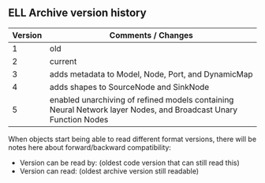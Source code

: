 ## ELL Archive version history

| Version | Comments / Changes|
|---------|-------------------|
|       1 | old               |
|       2 | current           |
|       3 | adds metadata to Model, Node, Port, and DynamicMap |
|       4 | adds shapes to SourceNode and SinkNode |
|       5 | enabled unarchiving of refined models containing Neural Network layer Nodes, and Broadcast Unary Function Nodes |

When objects start being able to read different format versions, there
will be notes here about forward/backward compatibility:

- Version can be read by: (oldest code version that can still read this)
- Version can read: (oldest archive version still readable)
